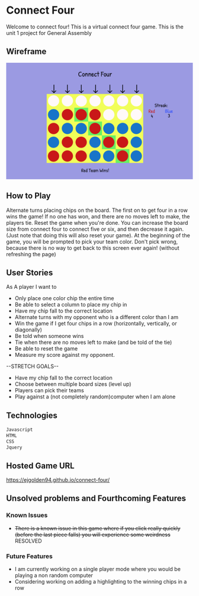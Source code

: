 # Connect Four
Welcome to connect four! This is a virtual connect four game. This is the unit 1 project for General Assembly

## Wireframe 
![Wireframe](./connect_four_wireframe.png)

## How to Play 
Alternate turns placing chips on the board. The first on to get four in a row wins the game! If no one has won, and there are no moves left to make, the players tie. Reset the game when you're done. You can increase the board size from connect four to connect five or six, and then decrease it again. (Just note that doing this will also reset your game). At the beginning of the game, you will be prompted to pick your team color. Don't pick wrong, because there is no way to get back to this screen ever again! (without refreshing the page)

## User Stories
As A player I want to 

* Only place one color chip the entire time
* Be able to select a column to place my chip in 
* Have my chip fall to the correct location 
* Alternate turns with my opponent who is a different color than I am 
* Win the game if I get four chips in a row (horizontally, vertically, or diagonally)
* Be told when someone wins 
* Tie when there are no moves left to make (and be told of the tie)
* Be able to reset the game
* Measure my score against my opponent.

--STRETCH GOALS--
* Have my chip fall to the correct location 
* Choose between multiple board sizes (level up) 
* Players can pick their teams
* Play against a (not completely random)computer when I am alone 

## Technologies 
```
Javascript
HTML
CSS
Jquery
```

## Hosted Game URL 
https://ejgolden94.github.io/connect-four/

## Unsolved problems and Fourthcoming Features
### Known Issues
- ~~There is a known issue in this game where if you click really quickly (before the last piece falls) you will experience some weirdness~~ RESOLVED
 
### Future Features
- I am currently working on a single player mode where you would be playing a non random computer 
- Considering working on adding a highlighting to the winning chips in a row